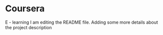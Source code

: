 # Coursera
E - learning
I am editing the README file. Adding some more details about the project description

